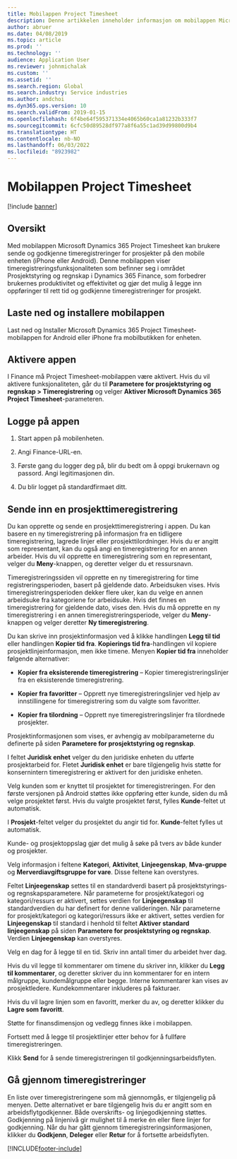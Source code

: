 ```yaml
---
title: Mobilappen Project Timesheet
description: Denne artikkelen inneholder informasjon om mobilappen Microsoft Dynamics 365 Project Timesheet. Med mobilappen Project Timesheet kan brukere sende og godkjenne timeregistreringer for prosjekter på den mobile enheten.
author: abruer
ms.date: 04/08/2019
ms.topic: article
ms.prod: ''
ms.technology: ''
audience: Application User
ms.reviewer: johnmichalak
ms.custom: ''
ms.assetid: ''
ms.search.region: Global
ms.search.industry: Service industries
ms.author: andchoi
ms.dyn365.ops.version: 10
ms.search.validFrom: 2019-01-15
ms.openlocfilehash: 6f4be64f595371334e4065b60ca1a81232b333f7
ms.sourcegitcommit: 6cfc50d89528df977a8f6a55c1ad39d99800d9b4
ms.translationtype: HT
ms.contentlocale: nb-NO
ms.lasthandoff: 06/03/2022
ms.locfileid: "8923982"
---
```

# <a name="project-timesheet-mobile-application"></a>Mobilappen Project Timesheet

[!include [banner](../includes/banner.md)]

## <a name="overview"></a>Oversikt

Med mobilappen Microsoft Dynamics 365 Project Timesheet kan brukere sende og godkjenne timeregistreringer for prosjekter på den mobile enheten (iPhone eller Android). Denne mobilappen viser timeregistreringsfunksjonaliteten som befinner seg i området Prosjektstyring og regnskap i Dynamics 365 Finance, som forbedrer brukernes produktivitet og effektivitet og gjør det mulig å legge inn oppføringer til rett tid og godkjenne timeregistreringer for prosjekt.

## <a name="download-and-install-the-mobile-app"></a>Laste ned og installere mobilappen

Last ned og Installer Microsoft Dynamics 365 Project Timesheet-mobilappen for Android eller iPhone fra mobilbutikken for enheten.

## <a name="enable-the-app"></a>Aktivere appen 

I Finance må Project Timesheet-mobilappen være aktivert. Hvis du vil aktivere funksjonaliteten, går du til **Parametere for prosjektstyring og regnskap \> Timeregistrering** og velger **Aktiver Microsoft Dynamics 365 Project Timesheet**-parameteren.

## <a name="sign-in-to-the-app"></a>Logge på appen

1.  Start appen på mobilenheten.

2.  Angi Finance-URL-en.

3.  Første gang du logger deg på, blir du bedt om å oppgi brukernavn og passord. Angi legitimasjonen din.

4.  Du blir logget på standardfirmaet ditt.

## <a name="submit-a-project-timesheet"></a>Sende inn en prosjekttimeregistrering

Du kan opprette og sende en prosjekttimeregistrering i appen. Du kan basere en ny timeregistrering på informasjon fra en tidligere timeregistrering, lagrede linjer eller prosjekttilordninger. Hvis du er angitt som representant, kan du også angi en timeregistrering for en annen arbeider. Hvis du vil opprette en timeregistrering som en representant, velger du **Meny**-knappen, og deretter velger du et ressursnavn.

Timeregistreringssiden vil opprette en ny timeregistrering for time registreringsperioden, basert på gjeldende dato. Arbeidsuken vises. Hvis timeregistreringsperioden dekker flere uker, kan du velge en annen arbeidsuke fra kategoriene for arbeidsuke.
Hvis det finnes en timeregistrering for gjeldende dato, vises den. Hvis du må opprette en ny timeregistrering i en annen timeregistreringsperiode, velger du **Meny**-knappen og velger deretter **Ny timeregistrering**.

Du kan skrive inn prosjektinformasjon ved å klikke handlingen **Legg til tid** eller handlingen **Kopier tid fra**. **Kopierings tid fra**-handlingen vil kopiere prosjektlinjeinformasjon, men ikke timene. Menyen **Kopier tid fra** inneholder følgende alternativer:

- **Kopier fra eksisterende timeregistrering** – Kopier timeregistreringslinjer fra en eksisterende timeregistrering.

- **Kopier fra favoritter** – Opprett nye timeregistreringslinjer ved hjelp av innstillingene for timeregistrering som du valgte som favoritter.

- **Kopier fra tilordning** – Opprett nye timeregistreringslinjer fra tilordnede prosjekter.

Prosjektinformasjonen som vises, er avhengig av mobilparameterne du definerte på siden **Parametere for prosjektstyring og regnskap**.

I feltet **Juridisk enhet** velger du den juridiske enheten du utførte prosjektarbeid for. Fletet **Juridisk enhet** er bare tilgjengelig hvis støtte for konsernintern timeregistrering er aktivert for den juridiske enheten.

Velg kunden som er knyttet til prosjektet for timeregistreringen. For den første versjonen på Android støttes ikke oppføring etter kunde, siden du må velge prosjektet først. Hvis du valgte prosjektet først, fylles **Kunde**-feltet ut automatisk.

I **Prosjekt**-feltet velger du prosjektet du angir tid for. **Kunde**-feltet fylles ut automatisk.

Kunde- og prosjektoppslag gjør det mulig å søke på tvers av både kunder og prosjekter.

Velg informasjon i feltene **Kategori**, **Aktivitet**, **Linjeegenskap**, **Mva-gruppe** og **Merverdiavgiftsgruppe for vare**. Disse feltene kan overstyres.

Feltet **Linjeegenskap** settes til en standardverdi basert på prosjektstyrings- og regnskapsparametere. Når parameterne for prosjekt/kategori og kategori/ressurs er aktivert, settes verdien for **Linjeegenskap** til standardverdien du har definert for denne valideringen. Når parameterne for prosjekt/kategori og kategori/ressurs ikke er aktivert, settes verdien for **Linjeegenskap** til standard i henhold til feltet **Aktiver standard linjeegenskap** på siden **Parametere for prosjektstyring og regnskap**. Verdien **Linjeegenskap** kan overstyres.

Velg en dag for å legge til en tid. Skriv inn antall timer du arbeidet hver dag.

Hvis du vil legge til kommentarer om timene du skriver inn, klikker du **Legg til kommentarer**, og deretter skriver du inn kommentarer for en intern målgruppe, kundemålgruppe eller begge.
Interne kommentarer kan vises av prosjektledere. Kundekommentarer inkluderes på fakturaer.

Hvis du vil lagre linjen som en favoritt, merker du av, og deretter klikker du **Lagre som favoritt**.

Støtte for finansdimensjon og vedlegg finnes ikke i mobilappen.

Fortsett med å legge til prosjektlinjer etter behov for å fullføre timeregistreringen.

Klikk **Send** for å sende timeregistreringen til godkjenningsarbeidsflyten.

## <a name="review-timesheets"></a>Gå gjennom timeregistreringer

En liste over timeregistreringene som må gjennomgås, er tilgjengelig på menyen. Dette alternativet er bare tilgjengelig hvis du er angitt som en arbeidsflytgodkjenner. Både overskrifts- og linjegodkjenning støttes. Godkjenning på linjenivå gir mulighet til å merke én eller flere linjer for godkjenning. Når du har gått gjennom timeregistreringsinformasjonen, klikker du **Godkjenn**, **Deleger** eller **Retur** for å fortsette arbeidsflyten.


[!INCLUDE[footer-include](../includes/footer-banner.md)]